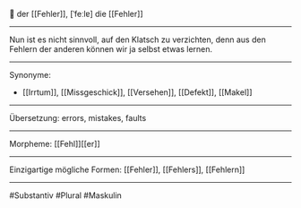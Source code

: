 🔵 der [[Fehler]], [ˈfeːlɐ]
die [[Fehler]]

---
Nun ist es nicht sinnvoll, auf den Klatsch zu verzichten, denn aus den Fehlern der anderen können wir ja selbst etwas lernen.

---
Synonyme:
- [[Irrtum]], [[Missgeschick]], [[Versehen]], [[Defekt]], [[Makel]]

---
Übersetzung: errors, mistakes, faults

---
Morpheme:
[[Fehl]][[er]]

---
Einzigartige mögliche Formen: [[Fehler]], [[Fehlers]], [[Fehlern]]

---
#Substantiv #Plural #Maskulin

